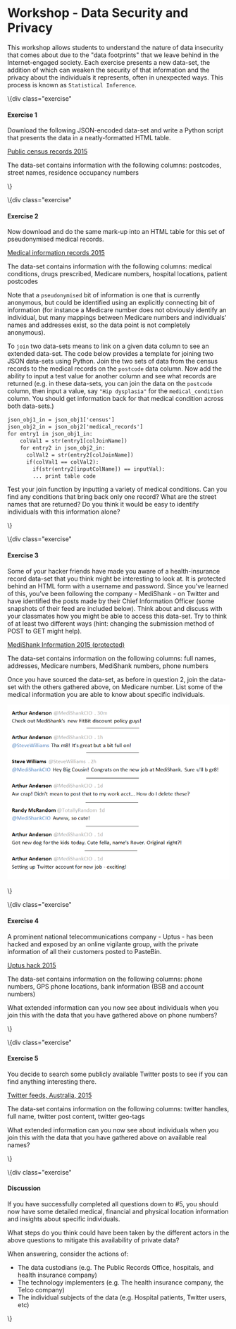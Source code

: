 Workshop - Data Security and Privacy
=====================

This workshop allows students to understand the nature of data insecurity that comes about due to the "data footprints" that we leave behind in the Internet-engaged society. Each exercise presents a new data-set, the addition of which can weaken the security of that information and the privacy about the individuals it represents, often in unexpected ways. This process is known as `Statistical Inference`.


\\{div class="exercise"

#### Exercise 1

Download the following JSON-encoded data-set and write a Python script that presents the data in a neatly-formatted HTML table.

[Public census records 2015](http://www.anthonystell.com/informatics_20002/data1.json)

The data-set contains information with the following columns: postcodes, street names, residence occupancy numbers

\\}


\\{div class="exercise"

#### Exercise 2

Now download and do the same mark-up into an HTML table for this set of pseudonymised medical records. 

[Medical information records 2015](http://www.anthonystell.com/informatics_20002/data2.json)

The data-set contains information with the following columns: medical conditions, drugs prescribed, Medicare numbers, hospital locations, patient postcodes

Note that a `pseudonymised` bit of information is one that is currently anonymous, but could be identified using an explicitly connecting bit of information (for instance a Medicare number does not obviously identify an individual, but many mappings between Medicare numbers and individuals' names and addresses exist, so the data point is not completely anonymous).

To `join` two data-sets means to link on a given data column to see an extended data-set. The code below provides a template for joining two JSON data-sets using Python. Join the two sets of data from the census records to the medical records on the `postcode` data column. Now add the ability to input a test value for another column and see what records are returned (e.g. in these data-sets, you can join the data on the `postcode` column, then input a value, say `"Hip dysplasia"` for the `medical_condition` column. You should get information back for that medical condition across both data-sets.)

	json_obj1_in = json_obj1['census']
	json_obj2_in = json_obj2['medical_records']
	for entry1 in json_obj1_in:
	    colVal1 = str(entry1[colJoinName])
	    for entry2 in json_obj2_in:
	      colVal2 = str(entry2[colJoinName])
	      if(colVal1 == colVal2):
	        if(str(entry2[inputColName]) == inputVal):
			... print table code
      

Test your join function by inputting a variety of medical conditions. Can you find any conditions that bring back only one record? What are the street names that are returned? Do you think it would be easy to identify individuals with this information alone?

\\}


\\{div class="exercise"

#### Exercise 3

Some of your hacker friends have made you aware of a health-insurance record data-set that you think might be interesting to look at. It is protected behind an HTML form with a username and password. Since you've learned of this, you've been following the company - MediShank - on Twitter and have identified the posts made by their Chief Information Officer (some snapshots of their feed are included below). Think about and discuss with your classmates how you might be able to access this data-set. Try to think of at least two different ways (hint: changing the submission method of POST to GET might help).

[MediShank Information 2015 (protected)](http://www.anthonystell.com/informatics_20002/data3.html)

The data-set contains information on the following columns: full names, addresses, Medicare numbers, MediShank numbers, phone numbers

Once you have sourced the data-set, as before in question 2, join the data-set with the others gathered above, on Medicare number. List some of the medical information you are able to know about specific individuals.

<img src="twitter_feed.png" >


\\}


\\{div class="exercise"

#### Exercise 4

A prominent national telecommunications company - Uptus - has been hacked and exposed by an online vigilante group, with the private information of all their customers posted to PasteBin.

[Uptus hack 2015](http://www.anthonystell.com/informatics_20002/data4.json)

The data-set contains information on the following columns: phone numbers, GPS phone locations, bank information (BSB and account numbers)

What extended information can you now see about individuals when you join this with the data that you have gathered above on phone numbers?

\\}


\\{div class="exercise"

#### Exercise 5

You decide to search some publicly available Twitter posts to see if you can find anything interesting there. 

[Twitter feeds, Australia, 2015](http://www.anthonystell.com/informatics_20002/data5.json)

The data-set contains information on the following columns: twitter handles, full name, twitter post content, twitter geo-tags

What extended information can you now see about individuals when you join this with the data that you have gathered above on available real names?

\\}


\\{div class="exercise"

#### Discussion

If you have successfully completed all questions down to #5, you should now have some detailed medical, financial and physical location information and insights about specific individuals. 

What steps do you think could have been taken by the different actors in the above questions to mitigate this availability of private data?

When answering, consider the actions of:

- The data custodians (e.g. The Public Records Office, hospitals, and health insurance company)
- The technology implementers (e.g. The health insurance company, the Telco company)
- The individual subjects of the data (e.g. Hospital patients, Twitter users, etc)


\\}